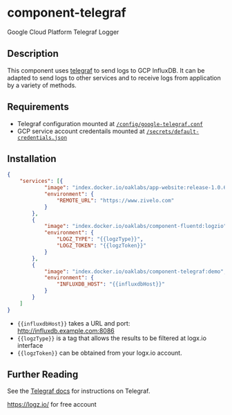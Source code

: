 # component-telegraf

Google Cloud Platform Telegraf Logger

## Description

This component uses
[telegraf](https://docs.influxdata.com/telegraf/v1.11) to send
logs to GCP InfluxDB. It can be adapted to send logs to other
services and to receive logs from application by a variety of methods.

## Requirements

* Telegraf configuration mounted at [`/config/google-telegraf.conf`](./config/google-telegraf.conf)
* GCP service account credentails mounted at [`/secrets/default-credentials.json`](./secrets/default-credentials.json)

## Installation

``` json
{
    "services": [{
            "image": "index.docker.io/oaklabs/app-website:release-1.0.6",
            "environment": {
                "REMOTE_URL": "https://www.zivelo.com"
            }
        },
        {
            "image": "index.docker.io/oaklabs/component-fluentd:logzio",
            "environment": {
                "LOGZ_TYPE": "{{logzType}}",
                "LOGZ_TOKEN": "{{logzToken}}"
            }
        },
        {
            "image": "index.docker.io/oaklabs/component-telegraf:demo",
            "environment": {
                "INFLUXDB_HOST": "{{influxdbHost}}"
            }
        }
    ]
}

```

* `{{influxdbHost}}` takes a URL and port: http://influxdb.example.com:8086
* `{{logzType}}` is a tag that allows the results to be filtered at logx.io interface
* `{{logzToken}}` can be obtained from your logx.io account.

## Further Reading

See the
[Telegraf docs](https://github.com/influxdata/telegraf) for instructions on Telegraf.

https://logz.io/ for free account
